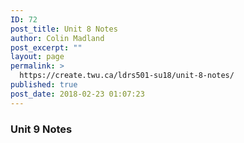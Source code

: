 ```yaml
---
ID: 72
post_title: Unit 8 Notes
author: Colin Madland
post_excerpt: ""
layout: page
permalink: >
  https://create.twu.ca/ldrs501-su18/unit-8-notes/
published: true
post_date: 2018-02-23 01:07:23
---
```

<h3>Unit 9 Notes</h3>